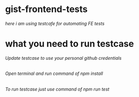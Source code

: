 # gist-frontend-tests

###### here i am using testcafe for automating FE tests

# what you need to run testcase 
###### Update testcase to use your personal github credentials
###### Open terminal and run command of npm install 
###### To run testcase just use command of npm run test
